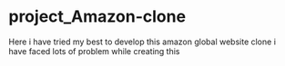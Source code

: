 # project_Amazon-clone
Here i have tried my best to develop this amazon global website clone i have faced lots of problem while creating this
